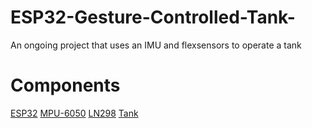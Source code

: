# ESP32-Gesture-Controlled-Tank-
An ongoing project that uses an IMU and flexsensors to operate a tank

# Components 

[ESP32](https://circuitsetup.us/product/nodemcu-32s-esp32-esp-wroom-32-development-board/) 
[MPU-6050](https://components101.com/sensors/mpu6050-module)
[LN298](https://quartzcomponents.com/collections/motor-driver-modules/products/l298n-2a-based-motor-driver-module)
[Tank](https://www.amazon.com/Professional-Tracked-Chassis-Raspberry-Graduation/dp/B08P49VLPS/ref=sr_1_69?crid=NANJIU16GJ35&keywords=tank+body+DIY&qid=1662949492&sprefix=tank+body+diy%2Caps%2C143&sr=8-69&ufe=app_do%3Aamzn1.fos.006c50ae-5d4c-4777-9bc0-4513d670b6bc)
